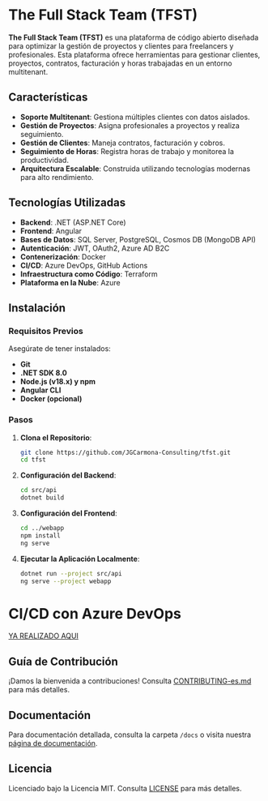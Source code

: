 # The Full Stack Team (TFST)

**The Full Stack Team (TFST)** es una plataforma de código abierto diseñada para optimizar la gestión de proyectos y clientes para freelancers y profesionales. Esta plataforma ofrece herramientas para gestionar clientes, proyectos, contratos, facturación y horas trabajadas en un entorno multitenant.

## Características

- **Soporte Multitenant**: Gestiona múltiples clientes con datos aislados.
- **Gestión de Proyectos**: Asigna profesionales a proyectos y realiza seguimiento.
- **Gestión de Clientes**: Maneja contratos, facturación y cobros.
- **Seguimiento de Horas**: Registra horas de trabajo y monitorea la productividad.
- **Arquitectura Escalable**: Construida utilizando tecnologías modernas para alto rendimiento.

## Tecnologías Utilizadas

- **Backend**: .NET (ASP.NET Core)
- **Frontend**: Angular
- **Bases de Datos**: SQL Server, PostgreSQL, Cosmos DB (MongoDB API)
- **Autenticación**: JWT, OAuth2, Azure AD B2C
- **Contenerización**: Docker
- **CI/CD**: Azure DevOps, GitHub Actions
- **Infraestructura como Código**: Terraform
- **Plataforma en la Nube**: Azure

## Instalación

### Requisitos Previos
Asegúrate de tener instalados:
- **Git**
- **.NET SDK 8.0**
- **Node.js (v18.x) y npm**
- **Angular CLI**
- **Docker (opcional)**

### Pasos
1. **Clona el Repositorio**:
   ```bash
   git clone https://github.com/JGCarmona-Consulting/tfst.git
   cd tfst
   ```

2. **Configuración del Backend**:
   ```bash
   cd src/api
   dotnet build
   ```

3. **Configuración del Frontend**:
   ```bash
   cd ../webapp
   npm install
   ng serve
   ```

4. **Ejecutar la Aplicación Localmente**:
   ```bash
   dotnet run --project src/api
   ng serve --project webapp
   ```
# CI/CD con Azure DevOps

[YA REALIZADO AQUI](https://dev.azure.com/jgcarmona/TheFullStackTeam/)

## Guía de Contribución
¡Damos la bienvenida a contribuciones! Consulta [CONTRIBUTING-es.md](CONTRIBUTING-es.md) para más detalles.

## Documentación
Para documentación detallada, consulta la carpeta `/docs` o visita nuestra [página de documentación](docs/README.md).

## Licencia
Licenciado bajo la Licencia MIT. Consulta [LICENSE](LICENSE) para más detalles.
